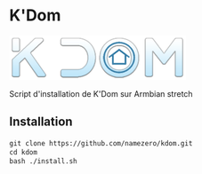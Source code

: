# K'Dom
![alt text](https://raw.githubusercontent.com/namezero/kdom/master/kdom.png)

Script d'installation de K'Dom sur Armbian stretch
## Installation
```
git clone https://github.com/namezero/kdom.git
cd kdom
bash ./install.sh
```
